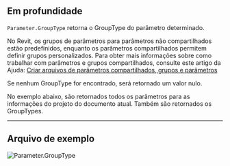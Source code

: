 ## Em profundidade
`Parameter.GroupType` retorna o GroupType do parâmetro determinado.

No Revit, os grupos de parâmetros para parâmetros não compartilhados estão predefinidos, enquanto os parâmetros compartilhados permitem definir grupos personalizados. Para obter mais informações sobre como trabalhar com parâmetros e grupos compartilhados, consulte este artigo da Ajuda: [Criar arquivos de parâmetros compartilhados, grupos e parâmetros](https://help.autodesk.com/view/RVT/2025/PTB/?guid=GUID-94EA2B8E-2C00-4D29-8D5A-C7C6664DE9CE)

Se nenhum GroupType for encontrado, será retornado um valor nulo.

No exemplo abaixo, são retornados todos os parâmetros para as informações do projeto do documento atual. Também são retornados os GroupTypes.
___
## Arquivo de exemplo

![Parameter.GroupType](./Revit.Elements.Parameter.GroupType_img.jpg)
